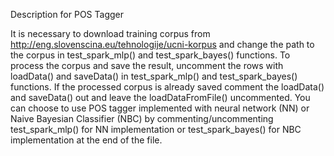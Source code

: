 Description for POS Tagger

It is necessary to download training corpus from http://eng.slovenscina.eu/tehnologije/ucni-korpus and change the path to the corpus in test_spark_mlp() and test_spark_bayes() functions.
To process the corpus and save the result, uncomment the rows with loadData() and saveData() in test_spark_mlp() and test_spark_bayes() functions. If the processed corpus is already saved comment the loadData() and saveData() out and leave the loadDataFromFile() uncommented.
You can choose to use POS tagger implemented with neural network (NN) or Naive Bayesian Classifier (NBC) by commenting/uncommenting test_spark_mlp() for NN implementation or test_spark_bayes() for NBC implementation at the end of the file.
